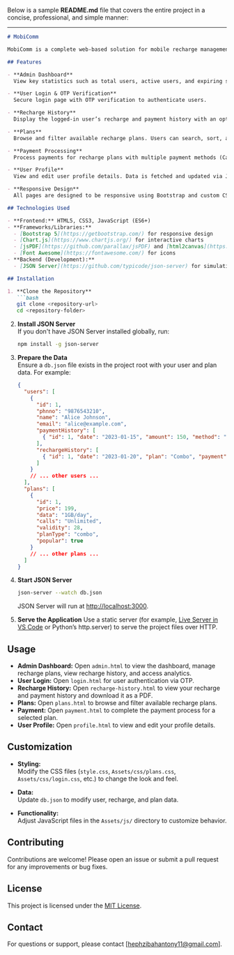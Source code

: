 Below is a sample **README.md** file that covers the entire project in a concise, professional, and simple manner:

---

```markdown
# MobiComm

MobiComm is a complete web-based solution for mobile recharge management. It includes an Admin Dashboard, User Login with OTP verification, Recharge History with PDF export, Plans browsing and filtering, Payment processing, and User Profile management. The project is designed to provide a seamless experience for both end-users and administrators.

## Features

- **Admin Dashboard**  
  View key statistics such as total users, active users, and expiring subscriptions. Manage recharge plans, view recharge history, and access analytics charts (Revenue Trends, User Growth, Plan Distribution, Recharge Trend).

- **User Login & OTP Verification**  
  Secure login page with OTP verification to authenticate users.

- **Recharge History**  
  Display the logged-in user’s recharge and payment history with an option to download the history as a PDF.

- **Plans**  
  Browse and filter available recharge plans. Users can search, sort, and filter by price range, validity, data allowance, plan type, and popularity.

- **Payment Processing**  
  Process payments for recharge plans with multiple payment methods (Card, UPI, Net Banking, Wallet) along with form validation and history recording.

- **User Profile**  
  View and edit user profile details. Data is fetched and updated via JSON Server.

- **Responsive Design**  
  All pages are designed to be responsive using Bootstrap and custom CSS, ensuring a smooth experience on any device.

## Technologies Used

- **Frontend:** HTML5, CSS3, JavaScript (ES6+)
- **Frameworks/Libraries:**  
  - [Bootstrap 5](https://getbootstrap.com/) for responsive design  
  - [Chart.js](https://www.chartjs.org/) for interactive charts  
  - [jsPDF](https://github.com/parallax/jsPDF) and [html2canvas](https://html2canvas.hertzen.com/) for PDF generation  
  - [Font Awesome](https://fontawesome.com/) for icons
- **Backend (Development):**  
  - [JSON Server](https://github.com/typicode/json-server) for simulating a REST API with a simple `db.json` file

## Installation

1. **Clone the Repository**
   ```bash
   git clone <repository-url>
   cd <repository-folder>
   ```

2. **Install JSON Server**  
   If you don't have JSON Server installed globally, run:
   ```bash
   npm install -g json-server
   ```

3. **Prepare the Data**  
   Ensure a `db.json` file exists in the project root with your user and plan data. For example:
   ```json
   {
     "users": [
       {
         "id": 1,
         "phnno": "9876543210",
         "name": "Alice Johnson",
         "email": "alice@example.com",
         "paymentHistory": [
           { "id": 1, "date": "2023-01-15", "amount": 150, "method": "Credit Card", "status": "Successful" }
         ],
         "rechargeHistory": [
           { "id": 1, "date": "2023-01-20", "plan": "Combo", "payment": "Credit Card", "amount": 199 }
         ]
       }
       // ... other users ...
     ],
     "plans": [
       {
         "id": 1,
         "price": 199,
         "data": "1GB/day",
         "calls": "Unlimited",
         "validity": 28,
         "planType": "combo",
         "popular": true
       }
       // ... other plans ...
     ]
   }
   ```

4. **Start JSON Server**
   ```bash
   json-server --watch db.json
   ```
   JSON Server will run at [http://localhost:3000](http://localhost:3000).

5. **Serve the Application**
   Use a static server (for example, [Live Server in VS Code](https://marketplace.visualstudio.com/items?itemName=ritwickdey.LiveServer) or Python’s http.server) to serve the project files over HTTP.

## Usage

- **Admin Dashboard:** Open `admin.html` to view the dashboard, manage recharge plans, view recharge history, and access analytics.
- **User Login:** Open `login.html` for user authentication via OTP.
- **Recharge History:** Open `recharge-history.html` to view your recharge and payment history and download it as a PDF.
- **Plans:** Open `plans.html` to browse and filter available recharge plans.
- **Payment:** Open `payment.html` to complete the payment process for a selected plan.
- **User Profile:** Open `profile.html` to view and edit your profile details.

## Customization

- **Styling:**  
  Modify the CSS files (`style.css`, `Assets/css/plans.css`, `Assets/css/login.css`, etc.) to change the look and feel.
  
- **Data:**  
  Update `db.json` to modify user, recharge, and plan data.

- **Functionality:**  
  Adjust JavaScript files in the `Assets/js/` directory to customize behavior.

## Contributing

Contributions are welcome! Please open an issue or submit a pull request for any improvements or bug fixes.

## License

This project is licensed under the [MIT License](LICENSE).

## Contact

For questions or support, please contact [hephzibahantony11@gmail.com].
```

